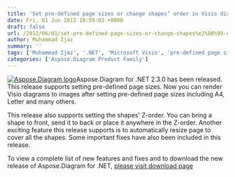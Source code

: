 ```yaml
---
title: 'Set pre-defined page sizes or change shapes’ order in Visio diagrams with Aspose.Diagram for .NET 2.3.0'
date: Fri, 01 Jun 2012 18:55:03 +0000
draft: false
url: /2012/06/01/set-pre-defined-page-sizes-or-change-shapes%e2%80%99-order-in-visio-diagrams/
author: Muhammad Ijaz
summary: ''
tags: ['Muhammad Ijaz', '.NET', 'Microsoft Visio', 'pre-defined page size', 'product release', 'shapes']
categories: ['Aspose.Diagram Product Family']
---
```


[![][1]](https://blog.aspose.com/wp-content/uploads/sites/2/2012/06/aspose.diagram-logo2.jpg)Aspose.Diagram for .NET 2.3.0 has been released. This release supports setting pre-defined page sizes. Now you can render Visio diagrams to images after setting pre-defined page sizes including A4, Letter and many others.

This release also supports setting the shapes' Z-order. You can bring a shape to front, send it to back or place it anywhere in the Z-order. Another exciting feature this release supports is to automatically resize page to cover all the shapes. Some important fixes have also been included in this release.

To view a complete list of new features and fixes and to download the new release of Aspose.Diagram for .NET, [please visit download page][2]




[1]: https://blog.aspose.com/wp-content/uploads/sites/2/2012/06/aspose.diagram-logo2.jpg "Aspose.Diagram logo"
[2]: http://www.aspose.com/community/files/51/.net-components/aspose.diagram-for-.net/default.aspx




